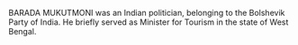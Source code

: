 BARADA MUKUTMONI was an Indian politician, belonging to the Bolshevik Party of India. He briefly served as Minister for Tourism in the state of West Bengal.
